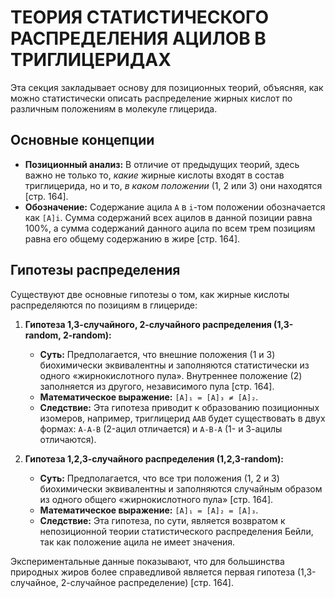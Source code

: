 # ТЕОРИЯ СТАТИСТИЧЕСКОГО РАСПРЕДЕЛЕНИЯ АЦИЛОВ В ТРИГЛИЦЕРИДАХ

Эта секция закладывает основу для позиционных теорий, объясняя, как можно статистически описать распределение жирных кислот по различным положениям в молекуле глицерида.

## Основные концепции

*   **Позиционный анализ:** В отличие от предыдущих теорий, здесь важно не только то, *какие* жирные кислоты входят в состав триглицерида, но и то, *в каком положении* (1, 2 или 3) они находятся [стр. 164].
*   **Обозначение:** Содержание ацила `A` в `i`-том положении обозначается как `[A]i`. Сумма содержаний всех ацилов в данной позиции равна 100%, а сумма содержаний данного ацила по всем трем позициям равна его общему содержанию в жире [стр. 164].

## Гипотезы распределения

Существуют две основные гипотезы о том, как жирные кислоты распределяются по позициям в глицериде:

1.  **Гипотеза 1,3-случайного, 2-случайного распределения (1,3-random, 2-random):**
    *   **Суть:** Предполагается, что внешние положения (1 и 3) биохимически эквивалентны и заполняются статистически из одного «жирнокислотного пула». Внутреннее положение (2) заполняется из другого, независимого пула [стр. 164].
    *   **Математическое выражение:** `[A]₁ = [A]₃ ≠ [A]₂`.
    *   **Следствие:** Эта гипотеза приводит к образованию позиционных изомеров, например, триглицерид `AAB` будет существовать в двух формах: `A-A-B` (2-ацил отличается) и `A-B-A` (1- и 3-ацилы отличаются).

2.  **Гипотеза 1,2,3-случайного распределения (1,2,3-random):**
    *   **Суть:** Предполагается, что все три положения (1, 2 и 3) биохимически эквивалентны и заполняются случайным образом из одного общего «жирнокислотного пула» [стр. 164].
    *   **Математическое выражение:** `[A]₁ = [A]₂ = [A]₃`.
    *   **Следствие:** Эта гипотеза, по сути, является возвратом к непозиционной теории статистического распределения Бейли, так как положение ацила не имеет значения.

Экспериментальные данные показывают, что для большинства природных жиров более справедливой является первая гипотеза (1,3-случайное, 2-случайное распределение) [стр. 164].
